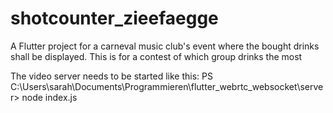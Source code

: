 # shotcounter_zieefaegge

A Flutter project for a carneval music club's event where the bought drinks shall be displayed. This is for a contest of which group drinks the most

The video server needs to be started like this:
PS C:\Users\sarah\Documents\Programmieren\flutter_webrtc_websocket\server> node index.js
